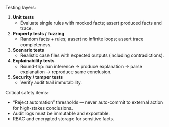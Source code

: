 Testing layers:

1. **Unit tests**
	- Evaluate single rules with mocked facts; assert produced facts and trace.
2. **Property tests / fuzzing**
	- Random facts + rules; assert no infinite loops; assert trace completeness.
3. **Scenario tests**
	- Realistic case files with expected outputs (including contradictions).
4. **Explainability tests**
	- Round-trip: run inference → produce explanation → parse explanation → reproduce same conclusion.
5. **Security / tamper tests**
	- Verify audit trail immutability.

Critical safety items:

- “Reject automation” thresholds — never auto-commit to external action for high-stakes conclusions.
- Audit logs must be immutable and exportable.
- RBAC and encrypted storage for sensitive facts.